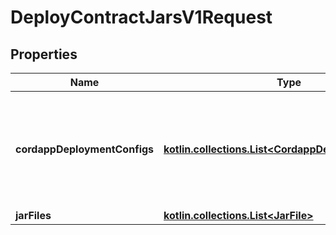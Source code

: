 
# DeployContractJarsV1Request

## Properties
Name | Type | Description | Notes
------------ | ------------- | ------------- | -------------
**cordappDeploymentConfigs** | [**kotlin.collections.List&lt;CordappDeploymentConfig&gt;**](CordappDeploymentConfig.md) | The list of deployment configurations pointing to the nodes where the provided cordapp jar files are to be deployed . | 
**jarFiles** | [**kotlin.collections.List&lt;JarFile&gt;**](JarFile.md) |  | 



